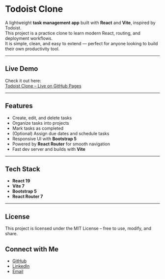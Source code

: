 # Todoist Clone

A lightweight **task management app** built with **React** and **Vite**, inspired by Todoist.  
This project is a practice clone to learn modern React, routing, and deployment workflows.  
It is simple, clean, and easy to extend — perfect for anyone looking to build their own productivity tool.

---

## Live Demo
Check it out here:  
[Todoist Clone – Live on GitHub Pages](https://haidermughal934.github.io/Todoist-clone)

---

## Features
- Create, edit, and delete tasks  
- Organize tasks into projects  
- Mark tasks as completed  
- (Optional) Assign due dates and schedule tasks  
- Responsive UI with **Bootstrap 5**  
- Powered by **React Router** for smooth navigation  
- Fast dev server and builds with **Vite**  

---

## Tech Stack
- **React 19**  
- **Vite 7**  
- **Bootstrap 5**  
- **React Router 7**  
---
## License
This project is licensed under the MIT License – free to use, modify, and share.

## Connect with Me
- [GitHub](https://github.com/haidermughal934)  
- [LinkedIn](https://www.linkedin.com/in/haider-ali-mughal-6a495737b/)  
- [Email](mailto:alihaiderbop934@gmail.com)
